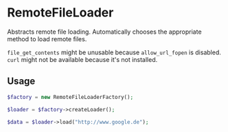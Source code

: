 # RemoteFileLoader

Abstracts remote file loading. Automatically chooses the appropriate method to load remote files.

`file_get_contents` might be unusable because `allow_url_fopen` is disabled.
`curl` might not be available because it's not installed.

## Usage

```php
$factory = new RemoteFileLoaderFactory();

$loader = $factory->createLoader();

$data = $loader->load("http://www.google.de");
```
